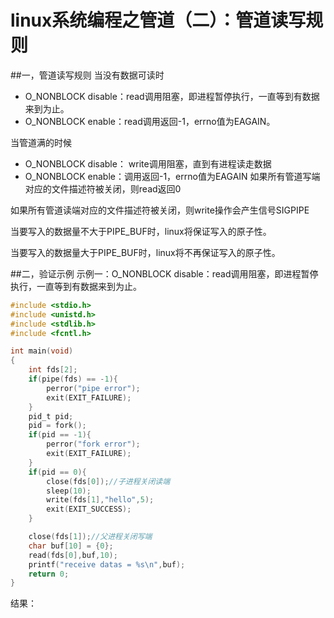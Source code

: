 # linux系统编程之管道（二）：管道读写规则


##一，管道读写规则
当没有数据可读时

- O_NONBLOCK disable：read调用阻塞，即进程暂停执行，一直等到有数据来到为止。
- O_NONBLOCK enable：read调用返回-1，errno值为EAGAIN。

当管道满的时候

- O_NONBLOCK disable： write调用阻塞，直到有进程读走数据
- O_NONBLOCK enable：调用返回-1，errno值为EAGAIN
如果所有管道写端对应的文件描述符被关闭，则read返回0

如果所有管道读端对应的文件描述符被关闭，则write操作会产生信号SIGPIPE

当要写入的数据量不大于PIPE_BUF时，linux将保证写入的原子性。

当要写入的数据量大于PIPE_BUF时，linux将不再保证写入的原子性。

##二，验证示例
示例一：O_NONBLOCK disable：read调用阻塞，即进程暂停执行，一直等到有数据来到为止。

```c
#include <stdio.h>
#include <unistd.h>
#include <stdlib.h>
#include <fcntl.h> 

int main(void)
{
    int fds[2];
    if(pipe(fds) == -1){
        perror("pipe error");
        exit(EXIT_FAILURE);
    }
    pid_t pid;
    pid = fork();
    if(pid == -1){
        perror("fork error");
        exit(EXIT_FAILURE);
    }
    if(pid == 0){
        close(fds[0]);//子进程关闭读端
        sleep(10);
        write(fds[1],"hello",5);
        exit(EXIT_SUCCESS);
    }

    close(fds[1]);//父进程关闭写端
    char buf[10] = {0};
    read(fds[0],buf,10);
    printf("receive datas = %s\n",buf);
    return 0;
}
```

结果：